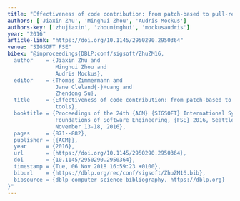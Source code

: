 ```yaml
---
title: "Effectiveness of code contribution: from patch-based to pull-request-based tools"
authors: ['Jiaxin Zhu', 'Minghui Zhou', 'Audris Mockus']
authors-key: ['zhujiaxin', 'zhouminghui', 'mockusaudris']
year: "2016"
article-link: "https://doi.org/10.1145/2950290.2950364"
venue: "SIGSOFT FSE"
bibex: "@inproceedings{DBLP:conf/sigsoft/ZhuZM16,
  author    = {Jiaxin Zhu and
               Minghui Zhou and
               Audris Mockus},
  editor    = {Thomas Zimmermann and
               Jane Cleland{-}Huang and
               Zhendong Su},
  title     = {Effectiveness of code contribution: from patch-based to pull-request-based
               tools},
  booktitle = {Proceedings of the 24th {ACM} {SIGSOFT} International Symposium on
               Foundations of Software Engineering, {FSE} 2016, Seattle, WA, USA,
               November 13-18, 2016},
  pages     = {871--882},
  publisher = {{ACM}},
  year      = {2016},
  url       = {https://doi.org/10.1145/2950290.2950364},
  doi       = {10.1145/2950290.2950364},
  timestamp = {Tue, 06 Nov 2018 16:59:23 +0100},
  biburl    = {https://dblp.org/rec/conf/sigsoft/ZhuZM16.bib},
  bibsource = {dblp computer science bibliography, https://dblp.org}
}"
---
```

